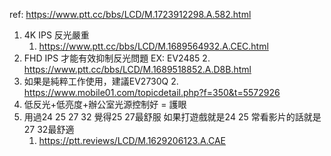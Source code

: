 ref: https://www.ptt.cc/bbs/LCD/M.1723912298.A.582.html

1. 4K IPS 反光嚴重
	1. https://www.ptt.cc/bbs/LCD/M.1689564932.A.CEC.html
2. FHD IPS 才能有效抑制反光問題 EX: EV2485
	2. https://www.ptt.cc/bbs/LCD/M.1689518852.A.D8B.html
3. 如果是純粹工作使用，建議EV2730Q
	2. https://www.mobile01.com/topicdetail.php?f=350&t=5572926
4. 低反光+低亮度+辦公室光源控制好 = 護眼
5. 用過24 25 27 32 覺得25 27最舒服 如果打遊戲就是24 25 常看影片的話就是27 32最舒適
	1. https://ptt.reviews/LCD/M.1629206123.A.CAE
